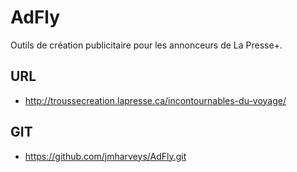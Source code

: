 # AdFly #

Outils de création publicitaire pour les annonceurs de La Presse+.

## URL ##
- http://troussecreation.lapresse.ca/incontournables-du-voyage/

## GIT ##
- https://github.com/jmharveys/AdFly.git